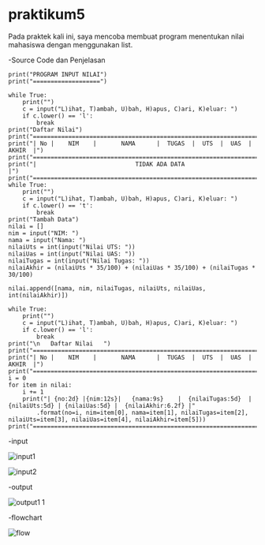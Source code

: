 # praktikum5

Pada praktek kali ini, saya mencoba membuat program menentukan nilai mahasiswa dengan menggunakan list.

-Source Code dan Penjelasan

	print("PROGRAM INPUT NILAI")
	print("===================")

	while True:
	    print("")
	    c = input("L)ihat, T)ambah, U)bah, H)apus, C)ari, K)eluar: ")
	    if c.lower() == 'l':
	        break
	print("Daftar Nilai")
	print("========================================================================")
	print("| No |    NIM    |       NAMA      |  TUGAS  |  UTS  |  UAS  |  AKHIR  |")
	print("========================================================================")
	print("|                            TIDAK ADA DATA                            |")
	print("========================================================================")
	while True:
	    print("")
	    c = input("L)ihat, T)ambah, U)bah, H)apus, C)ari, K)eluar: ")
	    if c.lower() == 't':
	        break
	print("Tambah Data")
	nilai = []
	nim = input("NIM: ")
	nama = input("Nama: ")
	nilaiUts = int(input("Nilai UTS: "))
	nilaiUas = int(input("Nilai UAS: "))
	nilaiTugas = int(input("Nilai Tugas: "))
	nilaiAkhir = (nilaiUts * 35/100) + (nilaiUas * 35/100) + (nilaiTugas * 30/100)
	
	nilai.append([nama, nim, nilaiTugas, nilaiUts, nilaiUas, int(nilaiAkhir)])

	while True:
	    print("")
	    c = input("L)ihat, T)ambah, U)bah, H)apus, C)ari, K)eluar: ")
	    if c.lower() == 'l':
	        break
	print("\n   Daftar Nilai   ")
	print("========================================================================")
	print("| No |    NIM    |       NAMA      |  TUGAS  |  UTS  |  UAS  |  AKHIR  |")
	print("========================================================================")
	i = 0
	for item in nilai:
	    i += 1
	    print("| {no:2d} |{nim:12s}|   {nama:9s}    |  {nilaiTugas:5d}  | {nilaiUts:5d} | {nilaiUas:5d} |  {nilaiAkhir:6.2f} |"
            .format(no=i, nim=item[0], nama=item[1], nilaiTugas=item[2], nilaiUts=item[3], nilaiUas=item[4], nilaiAkhir=item[5]))
	print("========================================================================")
-input

![input1](https://user-images.githubusercontent.com/56243857/70374511-a8851600-1925-11ea-9bd9-9b7eb124d4be.PNG)

![input2](https://user-images.githubusercontent.com/56243857/70374513-ad49ca00-1925-11ea-8819-8014a3ca79b5.PNG)

-output

![output1 1](https://user-images.githubusercontent.com/56243857/70374514-b175e780-1925-11ea-9c7b-5b7143e0fac8.PNG)

-flowchart

![flow](https://user-images.githubusercontent.com/56243857/70374554-4678e080-1926-11ea-891a-1b78d4c32ea2.PNG)

